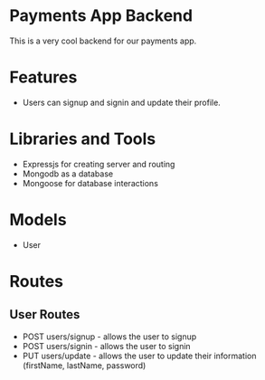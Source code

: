 # Payments App Backend

This is a very cool backend for our payments app.

# Features
- Users can signup and signin and update their profile.

# Libraries and Tools
- Expressjs for creating server and routing
- Mongodb as a database
- Mongoose for database interactions

# Models
- User

# Routes
## User Routes
- POST users/signup - allows the user to signup
- POST users/signin - allows the user to signin
- PUT users/update - allows the user to update their information (firstName, lastName, password)